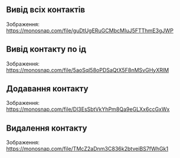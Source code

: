 ## Вивід всіх контактів

Зображення: https://monosnap.com/file/guDtUgERuGCMbcMIuJ5FTThmE3gJWP

## Вивід контакту по ід

Зображення: https://monosnap.com/file/5aoSql58oPDSaQtX5F8nMSvGHyXRlM

## Додавання контакту

Зображення: https://monosnap.com/file/Dl3EsSbtVkYhPm8Qa9eGLXx6ccGxWx

## Видалення контакту

Зображення: https://monosnap.com/file/TMcZ2aDnm3C836k2btveiBS7fWhGk1
